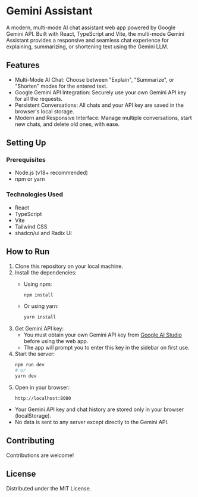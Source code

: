 # Gemini Assistant

A modern, multi-mode AI chat assistant web app powered by Google Gemini API. Built with React, TypeScript and Vite, the multi-mode Gemini Assistant provides a responsive and seamless chat experience for explaining, summarizing, or shortening text using the Gemini LLM.

## Features

- Multi-Mode AI Chat: Choose between "Explain", "Summarize", or "Shorten" modes for the entered text.
- Google Gemini API Integration: Securely use your own Gemini API key for all the requests.
- Persistent Conversations: All chats and your API key are saved in the browser's local storage.
- Modern and Responsive Interface: Manage multiple conversations, start new chats, and delete old ones, with ease.

## Setting Up

### Prerequisites

- Node.js (v18+ recommended)
- npm or yarn

### Technologies Used

- React
- TypeScript
- Vite
- Tailwind CSS
- shadcn/ui and Radix UI

## How to Run

1. Clone this repository on your local machine.
2. Install the dependencies:
   - Using npm:
   
     ```bash
     npm install
     ```
   - Or using yarn:
     
     ```bash
     yarn install
     ```
4. Get Gemini API key:
   - You must obtain your own Gemini API key from [Google AI Studio](https://aistudio.google.com/app/apikey) before using the web app.
   - The app will prompt you to enter this key in the sidebar on first use.
5. Start the server:
   ```bash
   npm run dev
   # or
   yarn dev
   ```
6. Open in your browser:
   ```
   http://localhost:8080
   ```

- Your Gemini API key and chat history are stored only in your browser (localStorage).
- No data is sent to any server except directly to the Gemini API.

## Contributing

Contributions are welcome!

## License

Distributed under the MIT License.  
